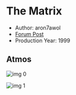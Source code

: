 # The Matrix

* Author: aron7awol
* [Forum Post](https://www.avsforum.com/threads/bass-eq-for-filtered-movies.2995212/post-56814540)
* Production Year: 1999

## Atmos

![img 0](https://i.imgur.com/dCNexzu.jpg)

![img 1](https://i.imgur.com/ZDsVC07.jpg)

